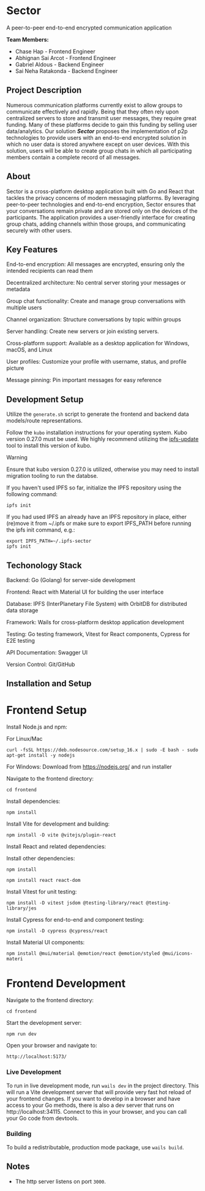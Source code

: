 # Sector

A peer-to-peer end-to-end encrypted communication application

**Team Members:** 
- Chase Hap - Frontend Engineer
- Abhignan Sai Arcot - Frontend Engineer
- Gabriel Aldous - Backend Engineer
- Sai Neha Ratakonda - Backend Engineer

## Project Description

Numerous communication platforms currently exist to allow groups to communicate effectively and rapidly. Being that they often rely upon centralized servers to store and transmit user messages, they require great funding. Many of these platforms decide to gain this funding by selling user data/analytics. Our solution ***Sector*** proposes the implementation of p2p technologies to provide users with an end-to-end encrypted solution in which no user data is stored anywhere except on user devices. With this solution, users will be able to create group chats in which all participating members contain a complete record of all messages.

## About

Sector is a cross-platform desktop application built with Go and React that tackles the privacy concerns of modern messaging platforms. By leveraging peer-to-peer technologies and end-to-end encryption, Sector ensures that your conversations remain private and are stored only on the devices of the participants. The application provides a user-friendly interface for creating group chats, adding channels within those groups, and communicating securely with other users.

## Key Features

End-to-end encryption: All messages are encrypted, ensuring only the intended recipients can read them

Decentralized architecture: No central server storing your messages or metadata

Group chat functionality: Create and manage group conversations with multiple users

Channel organization: Structure conversations by topic within groups

Server handling: Create new servers or join existing servers.

Cross-platform support: Available as a desktop application for Windows, macOS, and Linux

User profiles: Customize your profile with username, status, and profile picture

Message pinning: Pin important messages for easy reference

## Development Setup

Utilize the `generate.sh` script to generate the frontend and backend data models/route representations.


Follow the `kubo` installation instructions for your operating system. Kubo version 0.27.0 must be used. We highly recommend utilizing the [ipfs-update](https://docs.ipfs.tech/how-to/ipfs-updater/) tool to install this version of kubo. 

> [!Warning]
> Ensure that kubo version 0.27.0 is utilized, otherwise you may need to install migration tooling to run the databse.

If you haven't used IPFS so far, initialize the IPFS repository using the following command:

`ipfs init`

If you had used IPFS an already have an IPFS repository in place, either (re)move it from ~/.ipfs or make sure to export IPFS_PATH before running the ipfs init command, e.g.:

```
export IPFS_PATH=~/.ipfs-sector
ipfs init
```
## Techonology Stack

Backend: Go (Golang) for server-side development

Frontend: React with Material UI for building the user interface

Database: IPFS (InterPlanetary File System) with OrbitDB for distributed data storage

Framework: Wails for cross-platform desktop application development

Testing: Go testing framework, Vitest for React components, Cypress for E2E testing

API Documentation: Swagger UI

Version Control: Git/GitHub

## Installation and Setup

# Frontend Setup

Install Node.js and npm:

For Linux/Mac
```
curl -fsSL https://deb.nodesource.com/setup_16.x | sudo -E bash - sudo apt-get install -y nodejs
```
For Windows: Download from https://nodejs.org/ and run installer

Navigate to the frontend directory:
```
cd frontend
```
Install dependencies:
```
npm install
```
Install Vite for development and building:
```
npm install -D vite @vitejs/plugin-react
```
Install React and related dependencies:

Install other dependencies:
```
npm install

npm install react react-dom
```
Install Vitest for unit testing:
```
npm install -D vitest jsdom @testing-library/react @testing-library/jes
```
Install Cypress for end-to-end and component testing:
```
npm install -D cypress @cypress/react
```
Install Material UI components:
```
npm install @mui/material @emotion/react @emotion/styled @mui/icons-materi
```
# Frontend Development

Navigate to the frontend directory:
```
cd frontend
```
Start the development server:
```
npm run dev
```
Open your browser and navigate to:
```
http://localhost:5173/
```
### Live Development

To run in live development mode, run `wails dev` in the project directory. This will run a Vite development
server that will provide very fast hot reload of your frontend changes. If you want to develop in a browser
and have access to your Go methods, there is also a dev server that runs on http://localhost:34115. Connect
to this in your browser, and you can call your Go code from devtools.

### Building

To build a redistributable, production mode package, use `wails build`.

## Notes

- The http server listens on port `3000`.
